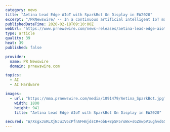 ```yaml
---
category: news
title: "Aetina Lead Edge AIoT with SparkBot On Display in EW2020"
excerpt: "/PRNewswire/ -- In a continuous artificial intelligent IoT market, all kinds of AI devices have shown off to the market. At the first moment of"
publishedDateTime: 2020-02-18T09:10:00Z
webUrl: "https://www.prnewswire.com/news-releases/aetina-lead-edge-aiot-with-sparkbot-on-display-in-ew2020-301006343.html"
type: article
quality: 39
heat: 39
published: false

provider:
  name: PR Newswire
  domain: prnewswire.com

topics:
  - AI
  - AI Hardware

images:
  - url: "https://mma.prnewswire.com/media/1091479/Aetina_SparkBot.jpg?p=facebook"
    width: 1800
    height: 941
    title: "Aetina Lead Edge AIoT with SparkBot On Display in EW2020"

secured: "W/XsgxJoRLXjNJuIV6cPfnAFHmjdsCR+obE+8pSF5roWx+sGZmwpV1ughvd6XvsgLFEPkB3n9E74og3I+CiDhHk88BepMJT7TaGB9VnGidOu7yU9SwTKs8UnU3EaEKOgoMKcyr7bRB6dbREx43JHGcB74dAzwUguXjERvlOm6AGqso4kpih0SDAuOprdIcAipd2X6/AQG9Rq2I6UU4ZZnJtqBM8sbAw2WTAn2Q+3OZPsmZan0s4r8nIJXJhSuv3SUijiEmK77hdHELc4e9JkQohG3/SwIlqxXaOK00V1FusCYqha4TTHmXVMKMcoWGLUwa3+FrSWS05Pau66aUYO+RHy4fI+LHFyVz0glB6ZczQBKyXxmZJssFRi6k/tDAU6TpRIBuWQzBHuZeMgmomBVOQHJ0naW8hCATpsr6g9YWihA19FEo0wuLNsZ0CVM3z2FlbE+qXtv8xaTM+J0SfnVA9jG3Y+gNCsd0oTE8jxt3w=;QzERy4QPHnRnIgLKTPW01w=="
---
```


